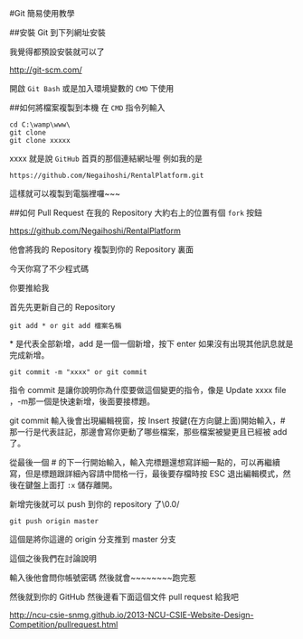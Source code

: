 #Git 簡易使用教學

##安裝 Git
到下列網址安裝

我覺得都預設安裝就可以了

<http://git-scm.com/>

開啟 `Git Bash` 或是加入環境變數的 `CMD` 下使用

##如何將檔案複製到本機
在 `CMD` 指令列輸入

    cd C:\wamp\www\
    git clone 
    git clone xxxxx
xxxx 就是說 `GitHub` 首頁的那個連結網址喔
例如我的是 

    https://github.com/Negaihoshi/RentalPlatform.git

這樣就可以複製到電腦裡囉~~~

##如何 Pull Request
在我的 Repository 大約右上的位置有個 `fork` 按鈕

<https://github.com/Negaihoshi/RentalPlatform>

他會將我的 Repository 複製到你的 Repository 裏面

今天你寫了不少程式碼

你要推給我

首先先更新自己的 Repository

    git add * or git add 檔案名稱

\* 是代表全部新增，add 是一個一個新增，按下 enter 如果沒有出現其他訊息就是完成新增。

    git commit -m "xxxx" or git commit

指令 commit 是讓你說明你為什麼要做這個變更的指令，像是 Update xxxx file ，-m那一個是快速新增，後面要接標題。

git commit 輸入後會出現編輯視窗，按 Insert 按鍵(在方向鍵上面)開始輸入，# 那一行是代表註記，那邊會寫你更動了哪些檔案，那些檔案被變更且已經被 add 了。

從最後一個 # 的下一行開始輸入，輸入完標題還想寫詳細一點的，可以再繼續寫，但是標題跟詳細內容請中間格一行，最後要存檔時按 ESC 退出編輯模式，然後在鍵盤上面打 `:x` 儲存離開。

新增完後就可以 push 到你的 repository 了\0.0/
    
    git push origin master 

這個是將你這邊的 origin 分支推到 master 分支

這個之後我們在討論說明

輸入後他會問你帳號密碼  然後就會~~~~~~~~跑完惹

然後就到你的 GitHub 然後邊看下面這個文件 pull request 給我吧

<http://ncu-csie-snmg.github.io/2013-NCU-CSIE-Website-Design-Competition/pullrequest.html>